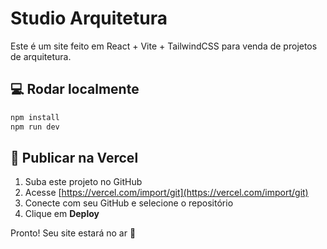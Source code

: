 # Studio Arquitetura

Este é um site feito em React + Vite + TailwindCSS para venda de projetos de arquitetura.

## 💻 Rodar localmente

```bash
npm install
npm run dev
```

## 🚀 Publicar na Vercel

1. Suba este projeto no GitHub
2. Acesse [https://vercel.com/import/git](https://vercel.com/import/git)
3. Conecte com seu GitHub e selecione o repositório
4. Clique em **Deploy**

Pronto! Seu site estará no ar 🙌
